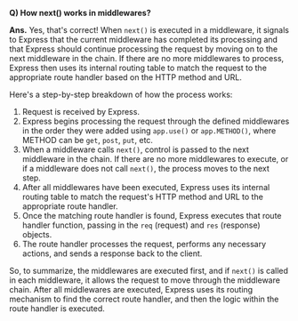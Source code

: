 ﻿**Q) How next() works in middlewares?**

**Ans.** Yes, that's correct! When `next()` is executed in a middleware, it signals to Express that the current middleware has completed its processing and that Express should continue processing the request by moving on to the next middleware in the chain. If there are no more middlewares to process, Express then uses its internal routing table to match the request to the appropriate route handler based on the HTTP method and URL.

Here's a step-by-step breakdown of how the process works:

1. Request is received by Express.
2. Express begins processing the request through the defined middlewares in the order they were added using `app.use()` or `app.METHOD()`, where METHOD can be `get`, `post`, `put`, etc.
3. When a middleware calls `next()`, control is passed to the next middleware in the chain. If there are no more middlewares to execute, or if a middleware does not call `next()`, the process moves to the next step.
4. After all middlewares have been executed, Express uses its internal routing table to match the request's HTTP method and URL to the appropriate route handler.
5. Once the matching route handler is found, Express executes that route handler function, passing in the `req` (request) and `res` (response) objects.
6. The route handler processes the request, performs any necessary actions, and sends a response back to the client.

So, to summarize, the middlewares are executed first, and if `next()` is called in each middleware, it allows the request to move through the middleware chain. After all middlewares are executed, Express uses its routing mechanism to find the correct route handler, and then the logic within the route handler is executed.
